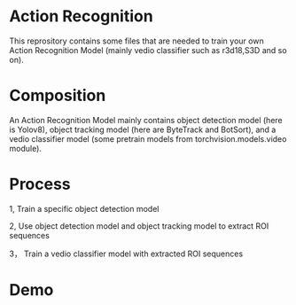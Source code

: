 # Action Recognition 
This reprository contains some files that are needed to train your own Action Recognition Model (mainly vedio classifier such as r3d18,S3D and so on).

# Composition

An Action Recognition Model mainly contains object detection model (here is Yolov8), object tracking model (here are ByteTrack and BotSort), and a 
vedio classifier model (some pretrain models from torchvision.models.video module).

# Process
1, Train a specific object detection model

2, Use object detection model and object tracking model to extract ROI sequences

3， Train a vedio classifier model with extracted ROI sequences 

# Demo




